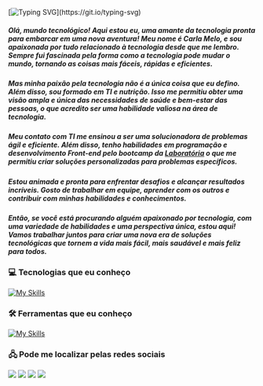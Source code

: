 

[![Typing SVG](https://readme-typing-svg.herokuapp.com/?color=FF0000&size=35&center=true&vCenter=true&width=1000&lines=Oie,+eu+sou+a+Carla+Melo!;Bem+vindos+ao+meu+perfil+&#10083;)](https://git.io/typing-svg)

 ##### Olá, mundo tecnológico! Aqui estou eu, uma amante da tecnologia pronta para embarcar em uma nova aventura! Meu nome é Carla Melo, e sou apaixonada por tudo relacionado à tecnologia desde que me lembro. Sempre fui fascinada pela forma como a tecnologia pode mudar o mundo, tornando as coisas mais fáceis, rápidas e eficientes.

 ##### Mas minha paixão pela tecnologia não é a única coisa que eu defino. Além disso, sou formado em TI e nutrição. Isso me permitiu obter uma visão ampla e única das necessidades de saúde e bem-estar das pessoas, o que acredito ser uma habilidade valiosa na área de tecnologia.

 ##### Meu contato com TI me ensinou a ser uma solucionadora de problemas ágil e eficiente. Além disso, tenho habilidades em programação e desenvolvimento Front-end pelo bootcamp da <a href="https://www.laboratoria.la/br">Laboratória</a> o que me permitiu criar soluções personalizadas para problemas específicos.

 ##### Estou animada e pronta para enfrentar desafios e alcançar resultados incríveis. Gosto de trabalhar em equipe, aprender com os outros e contribuir com minhas habilidades e conhecimentos.

 ##### Então, se você está procurando alguém apaixonado por tecnologia, com uma variedade de habilidades e uma perspectiva única, estou aqui! Vamos trabalhar juntos para criar uma nova era de soluções tecnológicas que tornem a vida mais fácil, mais saudável e mais feliz para todos.

### 💻 Tecnologias que eu conheço

[![My Skills](https://skillicons.dev/icons?i=html,css,js,react,c,r,nodejs&perline=5)](https://skillicons.dev)

### 🛠️ Ferramentas que eu conheço

[![My Skills](https://skillicons.dev/icons?i=git,github,jest,firebase,wordpress,vscode,instagram,linkedin,linux,discord,bots,figma&perline=5)](https://skillicons.dev)

### &#128423; Pode me localizar pelas redes sociais

  <a href="https://instagram.com/carla.melo.nutri" target="_blank"><img src="https://img.shields.io/badge/-Instagram-%23E4405F?style=for-the-badge&logo=instagram&logoColor=white" target="_blank"></a>
 <a href="https://discord.gg/MedXHwEZ" target="_blank"><img src="https://img.shields.io/badge/Discord-7289DA?style=for-the-badge&logo=discord&logoColor=white" target="_blank"></a> 
  <a href = "mailto:jamislania@gmail.com"><img src="https://img.shields.io/badge/-Gmail-%23333?style=for-the-badge&logo=gmail&logoColor=white" target="_blank"></a>
  <a href="www.linkedin.com/in/acarlamelo" target="_blank"><img src="https://img.shields.io/badge/-LinkedIn-%230077B5?style=for-the-badge&logo=linkedin&logoColor=white" target="_blank"></a> 

